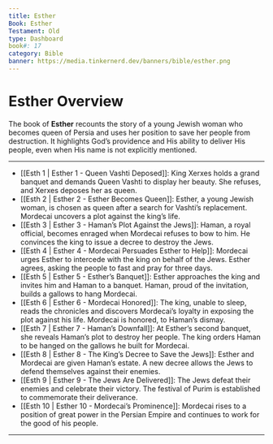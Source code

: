 ```yaml
---
title: Esther
Book: Esther
Testament: Old
type: Dashboard
book#: 17
category: Bible
banner: https://media.tinkernerd.dev/banners/bible/esther.png
---
```

# Esther Overview

The book of **Esther** recounts the story of a young Jewish woman who becomes queen of Persia and uses her position to save her people from destruction. It highlights God’s providence and His ability to deliver His people, even when His name is not explicitly mentioned.

---

- [[Esth 1 | Esther 1 - Queen Vashti Deposed]]: King Xerxes holds a grand banquet and demands Queen Vashti to display her beauty. She refuses, and Xerxes deposes her as queen. 
- [[Esth 2 | Esther 2 - Esther Becomes Queen]]: Esther, a young Jewish woman, is chosen as queen after a search for Vashti’s replacement. Mordecai uncovers a plot against the king’s life. 
- [[Esth 3 | Esther 3 - Haman’s Plot Against the Jews]]: Haman, a royal official, becomes enraged when Mordecai refuses to bow to him. He convinces the king to issue a decree to destroy the Jews. 
- [[Esth 4 | Esther 4 - Mordecai Persuades Esther to Help]]: Mordecai urges Esther to intercede with the king on behalf of the Jews. Esther agrees, asking the people to fast and pray for three days. 
- [[Esth 5 | Esther 5 - Esther’s Banquet]]: Esther approaches the king and invites him and Haman to a banquet. Haman, proud of the invitation, builds a gallows to hang Mordecai. 
- [[Esth 6 | Esther 6 - Mordecai Honored]]: The king, unable to sleep, reads the chronicles and discovers Mordecai’s loyalty in exposing the plot against his life. Mordecai is honored, to Haman’s dismay. 
- [[Esth 7 | Esther 7 - Haman’s Downfall]]: At Esther’s second banquet, she reveals Haman’s plot to destroy her people. The king orders Haman to be hanged on the gallows he built for Mordecai. 
- [[Esth 8 | Esther 8 - The King’s Decree to Save the Jews]]: Esther and Mordecai are given Haman’s estate. A new decree allows the Jews to defend themselves against their enemies. 
- [[Esth 9 | Esther 9 - The Jews Are Delivered]]: The Jews defeat their enemies and celebrate their victory. The festival of Purim is established to commemorate their deliverance. 
- [[Esth 10 | Esther 10 - Mordecai’s Prominence]]: Mordecai rises to a position of great power in the Persian Empire and continues to work for the good of his people. 

---
